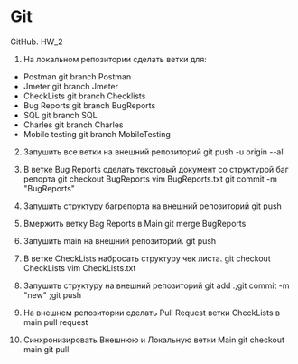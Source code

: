 # Git
GitHub. HW_2
1. На локальном репозитории сделать ветки для:
- Postman
 git branch Postman
- Jmeter
 git branch Jmeter
- CheckLists
 git branch Checklists
- Bug Reports
 git branch BugReports
- SQL
 git branch SQL
- Charles
 git branch Charles
- Mobile testing
 git branch MobileTesting

2. Запушить все ветки на внешний репозиторий
 git push -u origin --all

3. В ветке Bug Reports сделать текстовый документ со структурой баг репорта
 git checkout BugReports
 vim BugReports.txt
 git commit -m "BugReports"

4. Запушить структуру багрепорта на внешний репозиторий
 git push

5. Вмержить ветку Bag Reports в Main
 git merge BugReports

6. Запушить main на внешний репозиторий.
 git push

7. В ветке CheckLists набросать структуру чек листа.
 git checkout CheckLists
 vim CheckLists.txt

8. Запушить структуру на внешний репозиторий
 git add .;git commit -m "new" ;git push

9. На внешнем репозитории сделать Pull Request ветки CheckLists в main
 pull request

10. Синхронизировать Внешнюю и Локальную ветки Main
 git checkout main
 git pull
